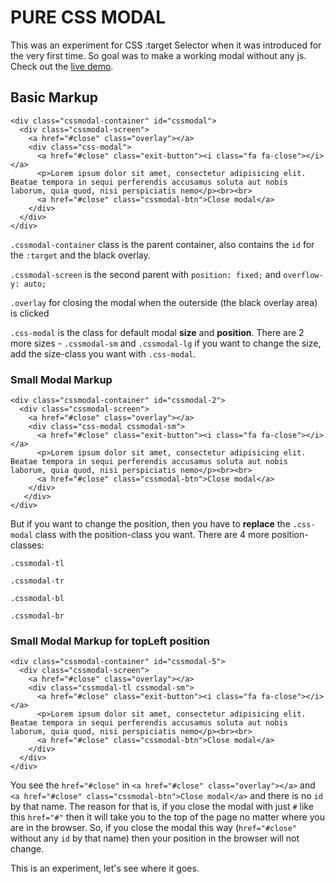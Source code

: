 # PURE CSS MODAL

This was an experiment for CSS :target Selector when it was introduced for the very first time. So goal was to make a working modal without any js. Check out the [live demo](https://tanimmahbub.github.io/css_modal/).

## Basic Markup

```
<div class="cssmodal-container" id="cssmodal">
  <div class="cssmodal-screen">
    <a href="#close" class="overlay"></a>
    <div class="css-modal">
      <a href="#close" class="exit-button"><i class="fa fa-close"></i></a>
      <p>Lorem ipsum dolor sit amet, consectetur adipisicing elit. Beatae tempora in sequi perferendis accusamus soluta aut nobis laborum, quia quod, nisi perspiciatis nemo</p><br><br>
      <a href="#close" class="cssmodal-btn">Close modal</a>
    </div>
  </div>
</div>
```

`.cssmodal-container` class is the parent container, also contains the `id` for the `:target` and the black overlay.

`.cssmodal-screen` is the second parent with `position: fixed;` and `overflow-y: auto;`

`.overlay` for closing the modal when the outerside (the black overlay area) is clicked

`.css-modal` is the class for default modal **size** and **position**. There are 2 more sizes - `.cssmodal-sm` and `.cssmodal-lg` if you want to change the size, add the size-class you want with `.css-modal`.

### Small Modal Markup
```
<div class="cssmodal-container" id="cssmodal-2">
  <div class="cssmodal-screen">
    <a href="#close" class="overlay"></a>
    <div class="css-modal cssmodal-sm">
      <a href="#close" class="exit-button"><i class="fa fa-close"></i></a>
      <p>Lorem ipsum dolor sit amet, consectetur adipisicing elit. Beatae tempora in sequi perferendis accusamus soluta aut nobis laborum, quia quod, nisi perspiciatis nemo</p><br><br>
      <a href="#close" class="cssmodal-btn">Close modal</a>
    </div>
   </div>
</div>
```

But if you want to change the position, then you have to **replace** the `.css-modal` class with the position-class you want. There are 4 more position-classes: 

```
.cssmodal-tl

.cssmodal-tr

.cssmodal-bl 

.cssmodal-br
```

### Small Modal Markup for topLeft position
```
<div class="cssmodal-container" id="cssmodal-5">
  <div class="cssmodal-screen">
    <a href="#close" class="overlay"></a>
    <div class="cssmodal-tl cssmodal-sm">
      <a href="#close" class="exit-button"><i class="fa fa-close"></i></a>
      <p>Lorem ipsum dolor sit amet, consectetur adipisicing elit. Beatae tempora in sequi perferendis accusamus soluta aut nobis laborum, quia quod, nisi perspiciatis nemo</p><br><br>
      <a href="#close" class="cssmodal-btn">Close modal</a>
    </div>
  </div>
</div>
```

You see the `href="#close"` in `<a href="#close" class="overlay"></a>` and `<a href="#close" class="cssmodal-btn">Close modal</a>` and there is no `id` by that name. The reason for that is, if you close the modal with just `#` like this `href="#"` then it will take you to the top of the page no matter where you are in the browser. So, if you close the modal this way (`href="#close"` without any `id` by that name) then your position in the browser will not change.


This is an experiment, let's see where it goes.
